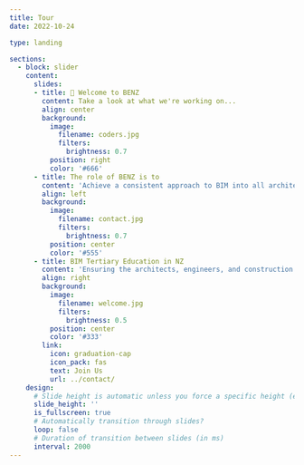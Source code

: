 ```yaml
---
title: Tour
date: 2022-10-24

type: landing

sections:
  - block: slider
    content:
      slides:
      - title: 👋 Welcome to BENZ
        content: Take a look at what we're working on...
        align: center
        background:
          image:
            filename: coders.jpg
            filters:
              brightness: 0.7
          position: right
          color: '#666'
      - title: The role of BENZ is to
        content: 'Achieve a consistent approach to BIM into all architectural, engineering and construction (AEC) programmes in New Zealand.<br>Use the BIM handbook and other national guidelines in course material.<br>Establish national guidelines for BIM learning outcomes ([download here](https://www.biminnz.co.nz/s/Tertiary-BIM-learning-Outcomes-Appendix-A-ya29.PDF)) and guidance on how to adopt these.<br>Collaborate on research projects to increase BIM adoption.<br>Work closely with industry in educational and research activities.<br>Monitor the above in tertiary education.'
        align: left
        background:
          image:
            filename: contact.jpg
            filters:
              brightness: 0.7
          position: center
          color: '#555'
      - title: BIM Tertiary Education in NZ
        content: 'Ensuring the architects, engineers, and construction professionals of tomorrow are BIM capable is an important enabler of BIM adoption. Developing the teaching resource and assessments is a key step in delivering this. Sometimes this requires upskilling of academic staff too.'
        align: right
        background:
          image:
            filename: welcome.jpg
            filters:
              brightness: 0.5
          position: center
          color: '#333'
        link:
          icon: graduation-cap
          icon_pack: fas
          text: Join Us
          url: ../contact/
    design:
      # Slide height is automatic unless you force a specific height (e.g. '400px')
      slide_height: ''
      is_fullscreen: true
      # Automatically transition through slides?
      loop: false
      # Duration of transition between slides (in ms)
      interval: 2000
---
```

